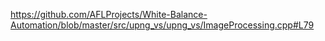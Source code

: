 https://github.com/AFLProjects/White-Balance-Automation/blob/master/src/upng_vs/upng_vs/ImageProcessing.cpp#L79
